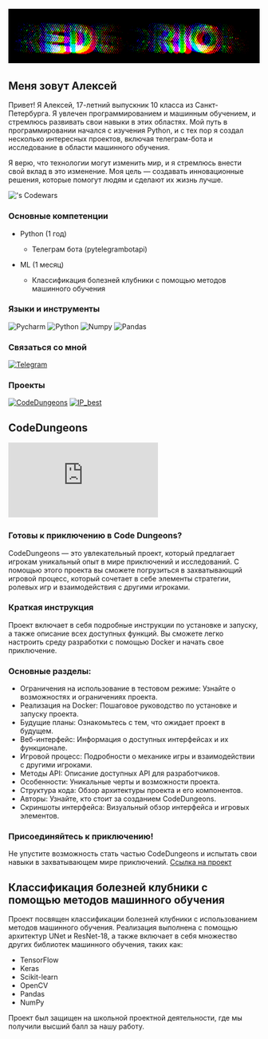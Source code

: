 ![Header](https://github.com/red6orion/red6orion/blob/main/assets/MOSHED-2024-8-18-13-6-43.gif)

## Меня зовут Алексей

Привет! Я Алексей, 17-летний выпускник 10 класса из Санкт-Петербурга. Я увлечен программированием и машинным обучением, и стремлюсь развивать свои навыки в этих областях. Мой путь в программировании начался с изучения Python, и с тех пор я создал несколько интересных проектов, включая телеграм-бота и исследование в области машинного обучения.

Я верю, что технологии могут изменить мир, и я стремлюсь внести свой вклад в это изменение. Моя цель — создавать инновационные решения, которые помогут людям и сделают их жизнь лучше.

!['s Codewars](https://github.r2v.ch/codewars?user=redborion&name=true&stroke=%23BB432C&theme=gradient&hide_clan=true)

### Основные компетенции
- Python (1 год)
  - Телеграм бота (pytelegrambotapi)
  
- ML (1 месяц)
  - Классификация болезней клубники с помощью методов машинного обучения

### Языки и инструменты
![Pycharm](https://img.shields.io/badge/-Pycharm-090909?style=for-the-badge&logo=Pycharm&logoColor=9ACD32)
![Python](https://img.shields.io/badge/-Python-090909?style=for-the-badge&logo=Python)
![Numpy](https://img.shields.io/badge/-Numpy-090909?style=for-the-badge&logo=Numpy)
![Pandas](https://img.shields.io/badge/-Pandas-090909?style=for-the-badge&logo=Pandas)

### Связаться со мной
[![Telegram](https://img.shields.io/badge/-Telegram-090909?style=for-the-badge&logo=Telegram&logoColor=B4O68E)](t.me/red6orion)

### Проекты
[![CodeDungeons](https://img.shields.io/badge/-CodeDungeons-090909?style=for-the-badge&logo=file)](https://github.com/red6orion/red6orion/blob/main/assets/CodeDungeons_Xi_team.pdf)
[![IP_best](https://img.shields.io/badge/-IP_best-090909?style=for-the-badge&logo=file)](https://github.com/red6orion/red6orion/blob/main/assets/IP_best.pdf)

## CodeDungeons

![CodeDungeons](https://github.com/red6orion/red6orion/blob/main/assets/CodeDungeons_Xi_team.pdf)

### Готовы к приключению в Code Dungeons?

CodeDungeons — это увлекательный проект, который предлагает игрокам уникальный опыт в мире приключений и исследований. С помощью этого проекта вы сможете погрузиться в захватывающий игровой процесс, который сочетает в себе элементы стратегии, ролевых игр и взаимодействия с другими игроками.

### Краткая инструкция

Проект включает в себя подробные инструкции по установке и запуску, а также описание всех доступных функций. Вы сможете легко настроить среду разработки с помощью Docker и начать свое приключение.

### Основные разделы:

- Ограничения на использование в тестовом режиме: Узнайте о возможностях и ограничениях проекта.
- Реализация на Docker: Пошаговое руководство по установке и запуску проекта.
- Будущие планы: Ознакомьтесь с тем, что ожидает проект в будущем.
- Веб-интерфейс: Информация о доступных интерфейсах и их функционале.
- Игровой процесс: Подробности о механике игры и взаимодействии с другими игроками.
- Методы API: Описание доступных API для разработчиков.
- Особенности: Уникальные черты и возможности проекта.
- Структура кода: Обзор архитектуры проекта и его компонентов.
- Авторы: Узнайте, кто стоит за созданием CodeDungeons.
- Скриншоты интерфейса: Визуальный обзор интерфейса и игровых элементов.

### Присоединяйтесь к приключению!

Не упустите возможность стать частью CodeDungeons и испытать свои навыки в захватывающем мире приключений. [Ссылка на проект](https://github.com/red6orion/red6orion/blob/main/assets/CodeDungeons_Xi_team.pdf)

## Классификация болезней клубники с помощью методов машинного обучения

Проект посвящен классификации болезней клубники с использованием методов машинного обучения. Реализация выполнена с помощью архитектур UNet и ResNet-18, а также включает в себя множество других библиотек машинного обучения, таких как:

- TensorFlow
- Keras
- Scikit-learn
- OpenCV
- Pandas
- NumPy

Проект был защищен на школьной проектной деятельности, где мы получили высший балл за нашу работу.
